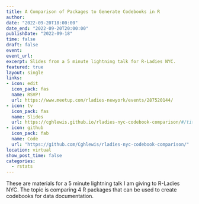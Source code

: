```yaml
---
title: A Comparison of Packages to Generate Codebooks in R
author: 
date: "2022-09-20T18:00:00"
date_end: "2022-09-20T20:00:00"
publishDate: "2022-09-18"
time: false
draft: false
event: 
event_url: 
excerpt: Slides from a 5 minute lightning talk for R-Ladies NYC.
featured: true
layout: single
links:
- icon: edit
  icon_pack: fas
  name: RSVP!
  url: https://www.meetup.com/rladies-newyork/events/287520144/
- icon: tv
  icon_pack: fas
  name: Slides
  url: https://cghlewis.github.io/rladies-nyc-codebook-comparison/#/title-slide
- icon: github
  icon_pack: fab
  name: Code
  url: "https://github.com/Cghlewis/rladies-nyc-codebook-comparison/"
location: virtual
show_post_time: false
categories:
  - rstats
---
```


These are materials for a 5 minute lightning talk I am giving to R-Ladies NYC. The topic is comparing 4 R packages that can be used to create codebooks for data documentation. 